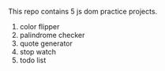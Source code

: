 This repo contains 5 js dom practice projects. 
1. color flipper
2. palindrome checker
3. quote generator
4. stop watch
5. todo list
